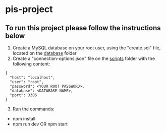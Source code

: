 # pis-project

## To run this project please follow the instructions below

1. Create a MySQL database on your root user, using the "create.sql" file, located on the [database](./database/) folder
2. Create a "connection-options.json" file on the [scripts](./V2/scripts/) folder with the following content:

```
{
  "host": "localhost",
  "user": "root",
  "password": <YOUR ROOT PASSWORD>,
  "database": <DATABASE NAME>,
  "port": 3306
}
```

3. Run the commands:

- npm install
- npm run dev OR npm start

